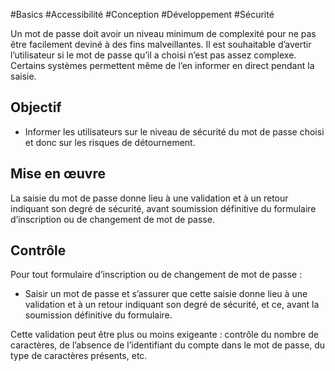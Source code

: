 
#Basics #Accessibilité #Conception #Développement #Sécurité

Un mot de passe doit avoir un niveau minimum de complexité pour ne pas être facilement deviné à des fins malveillantes. Il est souhaitable d’avertir l’utilisateur si le mot de passe qu’il a choisi n’est pas assez complexe. Certains systèmes permettent même de l’en informer en direct pendant la saisie.

Objectif
--------

*   Informer les utilisateurs sur le niveau de sécurité du mot de passe choisi et donc sur les risques de détournement.

Mise en œuvre
-------------

La saisie du mot de passe donne lieu à une validation et à un retour indiquant son degré de sécurité, avant soumission définitive du formulaire d’inscription ou de changement de mot de passe.

Contrôle
--------

Pour tout formulaire d’inscription ou de changement de mot de passe :

*   Saisir un mot de passe et s’assurer que cette saisie donne lieu à une validation et à un retour indiquant son degré de sécurité, et ce, avant la soumission définitive du formulaire.  
    

Cette validation peut être plus ou moins exigeante : contrôle du nombre de caractères, de l’absence de l’identifiant du compte dans le mot de passe, du type de caractères présents, etc.
